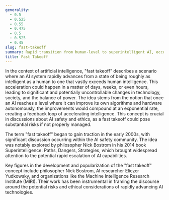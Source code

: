 ```yaml
---
generality:
  - 0.5
  - 0.525
  - 0.55
  - 0.475
  - 0.5
  - 0.525
  - 0.45
slug: fast-takeoff
summary: Rapid transition from human-level to superintelligent AI, occurring in a very short period of time.
title: Fast Takeoff
---
```


In the context of artificial intelligence, "fast takeoff" describes a scenario where an AI system rapidly advances from a state of being roughly as intelligent as a human to one that vastly exceeds human intelligence. This acceleration could happen in a matter of days, weeks, or even hours, leading to significant and potentially uncontrollable changes in technology, society, and the balance of power. The idea stems from the notion that once an AI reaches a level where it can improve its own algorithms and hardware autonomously, the improvements would compound at an exponential rate, creating a feedback loop of accelerating intelligence. This concept is crucial in discussions about AI safety and ethics, as a fast takeoff could pose substantial risks if not properly managed.

The term "fast takeoff" began to gain traction in the early 2000s, with significant discussion occurring within the AI safety community. The idea was notably explored by philosopher Nick Bostrom in his 2014 book Superintelligence: Paths, Dangers, Strategies, which brought widespread attention to the potential rapid escalation of AI capabilities.

Key figures in the development and popularization of the "fast takeoff" concept include philosopher Nick Bostrom, AI researcher Eliezer Yudkowsky, and organizations like the Machine Intelligence Research Institute (MIRI). Their work has been instrumental in framing the discourse around the potential risks and ethical considerations of rapidly advancing AI technologies.
